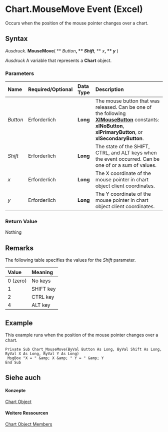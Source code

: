 
# Chart.MouseMove Event (Excel)

Occurs when the position of the mouse pointer changes over a chart.


## Syntax

 _Ausdruck_. **MouseMove**( ** _Button_**, ** _Shift_**, ** _x_**, ** _y_** )

 _Ausdruck_ A variable that represents a **Chart** object.


### Parameters



|**Name**|**Required/Optional**|**Data Type**|**Description**|
|:-----|:-----|:-----|:-----|
| _Button_|Erforderlich|**Long**|The mouse button that was released. Can be one of the following  **[XlMouseButton](52c5ae78-b59f-5ab7-88b4-2d7c0bb8b315.md)** constants: **xlNoButton**, **xlPrimaryButton**, or **xlSecondaryButton**.|
| _Shift_|Erforderlich|**Long**|The state of the SHIFT, CTRL, and ALT keys when the event occurred. Can be one of or a sum of values.|
| _x_|Erforderlich|**Long**|The X coordinate of the mouse pointer in chart object client coordinates.|
| _y_|Erforderlich|**Long**|The Y coordinate of the mouse pointer in chart object client coordinates.|

### Return Value

Nothing


## Remarks

The following table specifies the values for the  _Shift_ parameter.



|**Value**|**Meaning**|
|:-----|:-----|
|0 (zero)|No keys|
|1|SHIFT key|
|2|CTRL key|
|4|ALT key|

## Example

This example runs when the position of the mouse pointer changes over a chart.


```
Private Sub Chart_MouseMove(ByVal Button As Long, ByVal Shift As Long, ByVal X As Long, ByVal Y As Long) 
 MsgBox "X = " &amp; X &amp; " Y = " &amp; Y 
End Sub
```


## Siehe auch


#### Konzepte


[Chart Object](179c32ce-49bd-6f36-ea12-89fb5443f3ea.md)
#### Weitere Ressourcen


[Chart Object Members](http://msdn.microsoft.com/library/a3f8ac44-02d6-6f3f-b5e0-23f4bd5d6baf%28Office.15%29.aspx)